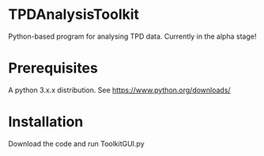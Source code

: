 # TPDAnalysisToolkit
Python-based program for analysing TPD data. Currently in the alpha stage!

# Prerequisites
A python 3.x.x distribution. See https://www.python.org/downloads/

# Installation
Download the code and run ToolkitGUI.py
